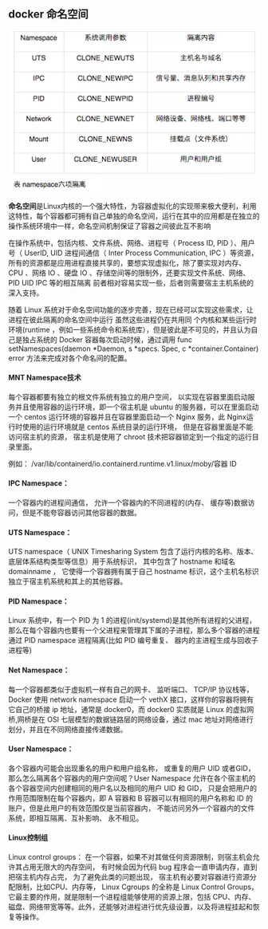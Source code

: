 ## docker 命名空间

![img](images/docker命名空间/docker-namespace.webp)





**命名空间**是Linux内核的一个强大特性，为容器虚拟化的实现带来极大便利，利用这特性，每个容器都可拥有自己单独的命名空间，运行在其中的应用都是在独立的操作系统环境中一样，命名空间机制保证了容器之间彼此互不影响

在操作系统中，包括内核、文件系统、网络、进程号（ Process ID, PID ）、用户号（ UserID, UID 进程间通信（ Inter Process Communication, IPC ）等资源，所有的资源都是应用进程直接共享的，要想实现虚拟化，除了要实现对内存、 CPU 、网络 IO 、硬盘 IO 、存储空间等的限制外，还要实现文件系统、网络、 PID UID IPC 等的相互隔离 前者相对容易实现一些，后者则需要宿主主机系统的深入支持。

随着 Linux 系统对于命名空间功能的逐步完善，现在已经可以实现这些需求，让进程在彼此隔离的命名空间中运行 虽然这些进程仍在共用同 个内核和某些运行时环境(runtime ，例如一些系统命令和系统库），但是彼此是不可见的，并且认为自己是独占系统的
Docker 容器每次启动时候，通过调用 func setNamespaces(daemon *Daemon, s *specs. Spec, c *container.Container) error 方法来完成对各个命名间的配置。

#### MNT Namespace技术

每个容器都要有独立的根文件系统有独立的用户空间， 以实现在容器里面启动服务并且使用容器的运行环境，即一个宿主机是 ubuntu 的服务器，可以在里面启动一个 centos 运行环境的容器并且在容器里面启动一个 Nginx 服务，此 Nginx运行时使用的运行环境就是 centos 系统目录的运行环境， 但是在容器里面是不能访问宿主机的资源， 宿主机是使用了 chroot 技术把容器锁定到一个指定的运行目录里面。

例如： /var/lib/containerd/io.containerd.runtime.v1.linux/moby/容器 ID

#### IPC Namespace：

一个容器内的进程间通信， 允许一个容器内的不同进程的(内存、 缓存等)数据访问，但是不能夸容器访问其他容器的数据。

#### UTS Namespace：

UTS namespace（ UNIX Timesharing System 包含了运行内核的名称、版本、底层体系结构类型等信息）用于系统标识， 其中包含了 hostname 和域名domainname ， 它使得一个容器拥有属于自己 hostname 标识，这个主机名标识独立于宿主机系统和其上的其他容器。

#### PID Namespace：

Linux 系统中，有一个 PID 为 1 的进程(init/systemd)是其他所有进程的父进程， 那么在每个容器内也要有一个父进程来管理其下属的子进程，那么多个容器的进程通过 PID namespace 进程隔离(比如 PID 编号重复、 器内的主进程生成与回收子进程等)

#### Net Namespace：

每一个容器都类似于虚拟机一样有自己的网卡、 监听端口、 TCP/IP 协议栈等，Docker 使用 network namespace 启动一个 vethX 接口，这样你的容器将拥有它自己的桥接 ip 地址，通常是 docker0，而 docker0 实质就是 Linux 的虚拟网桥,网桥是在 OSI 七层模型的数据链路层的网络设备，通过 mac 地址对网络进行划分，并且在不同网络直接传递数据。

#### User Namespace：

各个容器内可能会出现重名的用户和用户组名称， 或重复的用户 UID 或者GID， 那么怎么隔离各个容器内的用户空间呢？User Namespace 允许在各个宿主机的各个容器空间内创建相同的用户名以及相同的用户 UID 和 GID， 只是会把用户的作用范围限制在每个容器内，即 A 容器和 B 容器可以有相同的用户名称和 ID 的账户，但是此用户的有效范围仅是当前容器内， 不能访问另外一个容器内的文件系统，即相互隔离、互补影响、 永不相见。

#### Linux控制组

Linux control groups：
在一个容器，如果不对其做任何资源限制，则宿主机会允许其占用无限大的内存空间， 有时候会因为代码 bug 程序会一直申请内存，直到把宿主机内存占完， 为了避免此类的问题出现， 宿主机有必要对容器进行资源分配限制，比如CPU、内存等， Linux Cgroups 的全称是 Linux Control Groups， 它最主要的作用，就是限制一个进程组能够使用的资源上限，包括 CPU、内存、磁盘、网络带宽等等。此外，还能够对进程进行优先级设置，以及将进程挂起和恢复等操作。

